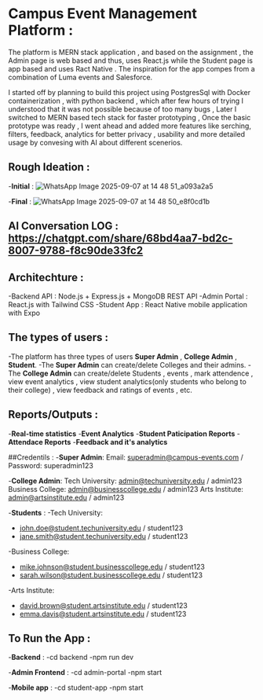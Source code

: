 # Campus Event Management Platform :

The platform is MERN stack application , and based on the assignment , the Admin page is web based and thus, 
uses React.js while the Student page is app based  and uses Ract Native .
The inspiration for the app compes from a combination of Luma events and Salesforce.

I started off by planning to build this project using PostgresSql with Docker containerization , with python
backend , which after few hours of trying I understood that it was not possible because of too many bugs ,
Later I switched to MERN based tech stack for faster prototyping , Once the basic prototype was ready , 
I went ahead and added more features like serching, filters, feedback, analytics for better privacy , usability and more 
detailed usage by convesing with AI about different scenerios.



## Rough Ideation :
-**Initial** :
![WhatsApp Image 2025-09-07 at 14 48 51_a093a2a5](https://github.com/user-attachments/assets/7fbe74b5-e800-4735-8dab-3c50fecce088)

-**Final** :
![WhatsApp Image 2025-09-07 at 14 48 50_e8f0cd1b](https://github.com/user-attachments/assets/20bbefbd-62d2-46c8-accc-4356b1f90a2c)



## AI Conversation LOG : https://chatgpt.com/share/68bd4aa7-bd2c-8007-9788-f8c90de33fc2


## Architechture :
-Backend API : Node.js + Express.js + MongoDB REST API
-Admin Portal : React.js with Tailwind CSS
-Student App : React Native mobile application with Expo



## The types of users :
-The platform has three types of users **Super Admin** , **College Admin** , **Student**.
-The **Super Admin** can create/delete Colleges and their admins.
-The **College Admin** can create/delete Students , events , mark attendence , view event analytics , 
view student analytics(only students who belong to their college) , view feedback and ratings of events , etc.



## Reports/Outputs :
-**Real-time statistics**
-**Event Analytics**
-**Student Paticipation Reports**
-**Attendace Reports**
-**Feedback and it's analytics**



##Credentils :
-**Super Admin**: Email: superadmin@campus-events.com / Password: superadmin123

-**College Admin**:
Tech University: admin@techuniversity.edu / admin123
Business College: admin@businesscollege.edu / admin123
Arts Institute: admin@artsinstitute.edu / admin123

-**Students** :
-Tech University:
- john.doe@student.techuniversity.edu / student123
- jane.smith@student.techuniversity.edu / student123

-Business College:
- mike.johnson@student.businesscollege.edu / student123
- sarah.wilson@student.businesscollege.edu / student123

-Arts Institute:
- david.brown@student.artsinstitute.edu / student123
- emma.davis@student.artsinstitute.edu / student123




## To Run the App :
-**Backend** :
-cd backend
-npm run dev

-**Admin Frontend** :
-cd admin-portal
-npm start

-**Mobile app** :
-cd student-app
-npm start







